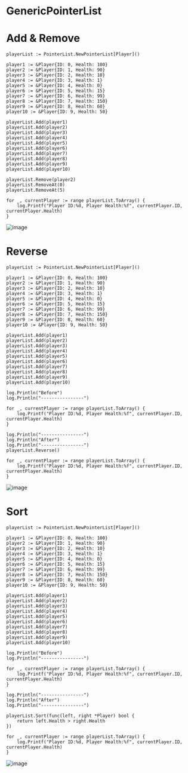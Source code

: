 # GenericPointerList
  
# Add & Remove
  
	playerList := PointerList.NewPointerList[Player]()

	player1 := &Player{ID: 0, Health: 100}
	player2 := &Player{ID: 1, Health: 90}
	player3 := &Player{ID: 2, Health: 10}
	player4 := &Player{ID: 3, Health: 1}
	player5 := &Player{ID: 4, Health: 0}
	player6 := &Player{ID: 5, Health: 15}
	player7 := &Player{ID: 6, Health: 99}
	player8 := &Player{ID: 7, Health: 150}
	player9 := &Player{ID: 8, Health: 60}
	player10 := &Player{ID: 9, Health: 50}

	playerList.Add(player1)
	playerList.Add(player2)
	playerList.Add(player3)
	playerList.Add(player4)
	playerList.Add(player5)
	playerList.Add(player6)
	playerList.Add(player7)
	playerList.Add(player8)
	playerList.Add(player9)
	playerList.Add(player10)

	playerList.Remove(player2)
	playerList.RemoveAt(0)
	playerList.RemoveAt(5)

	for _, currentPlayer := range playerList.ToArray() {
		log.Printf("Player ID:%d, Player Health:%f", currentPlayer.ID, currentPlayer.Health)
	}
	
	
![image](https://user-images.githubusercontent.com/59788044/181878728-104924b5-5a58-49b0-87ef-ffe39092d6c4.png)

# Reverse
	playerList := PointerList.NewPointerList[Player]()

	player1 := &Player{ID: 0, Health: 100}
	player2 := &Player{ID: 1, Health: 90}
	player3 := &Player{ID: 2, Health: 10}
	player4 := &Player{ID: 3, Health: 1}
	player5 := &Player{ID: 4, Health: 0}
	player6 := &Player{ID: 5, Health: 15}
	player7 := &Player{ID: 6, Health: 99}
	player8 := &Player{ID: 7, Health: 150}
	player9 := &Player{ID: 8, Health: 60}
	player10 := &Player{ID: 9, Health: 50}

	playerList.Add(player1)
	playerList.Add(player2)
	playerList.Add(player3)
	playerList.Add(player4)
	playerList.Add(player5)
	playerList.Add(player6)
	playerList.Add(player7)
	playerList.Add(player8)
	playerList.Add(player9)
	playerList.Add(player10)

	log.Println("Before")
	log.Println("----------------")

	for _, currentPlayer := range playerList.ToArray() {
		log.Printf("Player ID:%d, Player Health:%f", currentPlayer.ID, currentPlayer.Health)
	}

	log.Println("----------------")
	log.Println("After")
	log.Println("----------------")
	playerList.Reverse()

	for _, currentPlayer := range playerList.ToArray() {
		log.Printf("Player ID:%d, Player Health:%f", currentPlayer.ID, currentPlayer.Health)
	}
	
![image](https://user-images.githubusercontent.com/59788044/181878855-c0aaad7f-408c-4c7b-aaef-309d6d2362df.png)

# Sort
	playerList := PointerList.NewPointerList[Player]()

	player1 := &Player{ID: 0, Health: 100}
	player2 := &Player{ID: 1, Health: 90}
	player3 := &Player{ID: 2, Health: 10}
	player4 := &Player{ID: 3, Health: 1}
	player5 := &Player{ID: 4, Health: 0}
	player6 := &Player{ID: 5, Health: 15}
	player7 := &Player{ID: 6, Health: 99}
	player8 := &Player{ID: 7, Health: 150}
	player9 := &Player{ID: 8, Health: 60}
	player10 := &Player{ID: 9, Health: 50}

	playerList.Add(player1)
	playerList.Add(player2)
	playerList.Add(player3)
	playerList.Add(player4)
	playerList.Add(player5)
	playerList.Add(player6)
	playerList.Add(player7)
	playerList.Add(player8)
	playerList.Add(player9)
	playerList.Add(player10)

	log.Println("Before")
	log.Println("----------------")

	for _, currentPlayer := range playerList.ToArray() {
		log.Printf("Player ID:%d, Player Health:%f", currentPlayer.ID, currentPlayer.Health)
	}

	log.Println("----------------")
	log.Println("After")
	log.Println("----------------")

	playerList.Sort(func(left, right *Player) bool {
		return left.Health > right.Health
	})

	for _, currentPlayer := range playerList.ToArray() {
		log.Printf("Player ID:%d, Player Health:%f", currentPlayer.ID, currentPlayer.Health)
	}
	
![image](https://user-images.githubusercontent.com/59788044/181878946-c4f6bb14-73f6-428c-befd-de664fae296e.png)

